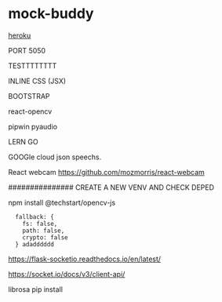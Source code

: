 # mock-buddy

[heroku](https://www.youtube.com/watch?v=Z1RJmh_OqeA) 

PORT 5050


TESTTTTTTTT

INLINE CSS (JSX)

BOOTSTRAP


react-opencv


pipwin
pyaudio

LERN GO

GOOGle cloud json speechs.


React webcam https://github.com/mozmorris/react-webcam


############### CREATE A NEW VENV AND CHECK DEPED

npm install @techstart/opencv-js

      fallback: {
        fs: false,
        path: false,
        crypto: false
      } adadddddd


https://flask-socketio.readthedocs.io/en/latest/

https://socket.io/docs/v3/client-api/

librosa pip install